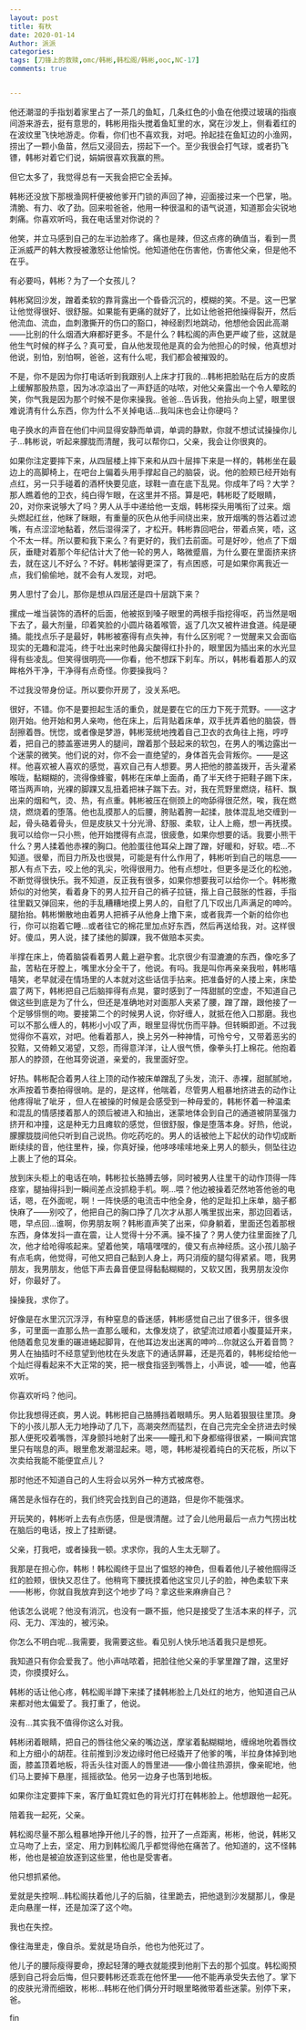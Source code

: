 ```yaml
---
layout: post
title: 有杕
date: 2020-01-14
Author: 派派
categories: 
tags: [刀锋上的救赎,omc/韩彬,韩松阁/韩彬,ooc,NC-17]
comments: true


---
```


他还潮湿的手指划着家里占了一茶几的鱼缸，几条红色的小鱼在他摸过玻璃的指痕间游来游去，挺有意思的，韩彬用指头搅着鱼缸里的水，窝在沙发上，侧看着红的在波纹里飞快地游走。你看，你们也不喜欢我，对吧。拎起挂在鱼缸边的小渔网，捞出了一颗小鱼苗，然后又浸回去，捞起下一个。至少我很会打气球，或者扔飞镖，韩彬对着它们说，娟娟很喜欢我赢的熊。

但它太多了，我觉得总有一天我会把它全丢掉。

韩彬还没放下那根渔网杆便被他爹开门锁的声回了神，迎面接过来一个巴掌，啪。清脆、有力、收了劲。回来啦爸爸，他用一种很温和的语气说道，知道那会尖锐地刺痛。你喜欢听吗，我在电话里对你说的？

他笑，并立马感到自己的左半边脸疼了。痛也是辣，但这点疼的确值当，看到一贯正派威严的韩大教授被激怒让他愉悦。他知道他在伤害他，伤害他父亲，但是他不在乎。

有必要吗，韩彬？为了一个女孩儿？

韩彬窝回沙发，蹭着柔软的靠背露出一个昏昏沉沉的，模糊的笑。不是。这一巴掌让他觉得很好、很舒服。如果能有更痛的就好了，比如让他爸把他操得裂开，然后他流血、流血，血刺激撕开的伤口的豁口，神经剧烈地跳动，他想他会因此高潮——比别的什么烟酒大麻都好更多。不是什么？韩松阁的声色更严峻了些，这就是他生气时候的样子么？真可爱，自从他发现他是真的会为他担心的时候，他真想对他说，别怕，别怕啊，爸爸，这有什么呢，我们都会被摧毁的。

不是，你不是因为你打电话听到我跟别人上床才打我的…韩彬把脸贴在后方的皮质上缓解那股热意，因为冰凉溢出了一声舒适的咕哝，对他父亲露出一个令人晕眩的笑，你气我是因为那个时候不是你来操我。爸爸…告诉我，他抬头向上望，眼里很难说清有什么东西，你为什么不关掉电话…我叫床也会让你硬吗？

电子换水的声音在他们中间显得安静而单调，单调的静默，你就不想试试操操你儿子…韩彬说，听起来朦胧而清醒，我可以帮你口，父亲，我会让你很爽的。

如果你注定要摔下来，从四层楼上摔下来和从四十层摔下来是一样的，韩彬坐在最边上的高脚椅上，在吧台上偏着头用手撑起自己的脑袋，说。他的脸颊已经开始有点红，另一只手碰着的酒杯快要见底，球鞋一直在底下乱晃。你成年了吗？大学？那人瞧着他的卫衣，纯白得乍眼，在这里并不搭。算是吧，韩彬眨了眨眼睛，20，对你来说够大了吗？男人从手中递给他一支烟，韩彬探头用嘴衔了过来。烟头燃起红丝，他眯了眯眼，有重量的灰色从他手间绕出来，放开烟嘴的唇沾着过滤嘴，有点涩涩地黏着，然后湿得深了，才松开。韩彬靠回吧台，带着点笑，唔，这个不太一样。所以要和我下来么？有更好的，我们去前面。可是好吵，他点了下烟灰，垂睫对着那个年纪估计大了他一轮的男人，略微蹙眉，为什么要在里面挤来挤去，就在这儿不好么？不好。韩彬皱得更深了，有点困惑，可是如果你离我近一点，我们偷偷地，就不会有人发现，对吧。

男人思忖了会儿，那你是想从四层还是四十层跳下来？

摞成一堆当装饰的酒杯的后面，他被抠到嗓子眼里的两根手指挖得呕，药当然是咽下去了，最大剂量，印着笑脸的小圆片硌着喉管，返了几次又被杵进食道。纯是硬捅。能找点乐子是最好，韩彬被塞得有点失神，有什么区别呢？一觉醒来又会面临现实的无趣和混沌，终于吐出来时他鼻尖酸得红扑扑的，眼里因为插出来的水光显得有些凌乱。但笑得很明亮——你看，他不想踩下刹车。所以，韩彬看着那人的双眸格外干净，干净得有点奇怪。你要操我吗？

不过我没带身份证。所以要你开房了，没关系吧。

很好，不错。你不是要担起生活的重负，就是要在它的压力下死于荒野。——这才刚开始。他开始和男人亲吻，他在床上，后背贴着床单，双手抚弄着他的脑袋，唇刮擦着唇。恍惚，或者像是梦游，韩彬笼统地拽着自己卫衣的衣角往上拖，哼哼着，把自己的膝盖塞进男人的腿间，蹭着那个鼓起来的软包，在男人的嘴边露出一个迷蒙的微笑。他们说的对，你不会一直绝望的，身体首先会背叛你。——是这样。他喜欢被人喜欢的感觉，喜欢自己有人想要。男人把他的膝盖拨开，舌头灌紧喉咙，黏糊糊的，流得像蜂蜜，韩彬在床单上面甬，甬了半天终于把鞋子踢下床，嗒当两声响，光裸的脚踝又乱扭着把袜子踹下去。对，我在荒野里燃烧，秸秆、飘出来的烟和气，烫、热，有点重。韩彬被压在侧颈上的吻舔得很茫然，唉，我在燃烧，燃烧着的堕落。他也乱摸那人的后腰，胯贴着胯一起揉，肢体混乱地交缠到一起，骨头硌着骨头，但是皮肤又十分光滑、舒服、柔软，让人上瘾，想一再抚摸。我可以给你一只小熊，他开始搅得有点混，很疲惫，如果你想要的话。我要小熊干什么？男人揉着他赤裸的胸口。他脸蛋往他耳朵上蹭了蹭，好暖和，好软。唔…不知道。很晕，而目力所及也很晃，可能是有什么作用了，韩彬听到自己的喘息——那人有点下去，咬上他的乳尖，吮得很用力。他有点想吐，但更多是泛化的松弛，不断觉得很快乐。我不知道，反正我有很多，如果你想要我可以给你一个。韩彬撒娇似的对他笑，看着身下的男人拉开自己的裤子拉链，揩上自己鼓胀的性器，手指往里戳又弹回来，他的手乱糟糟地摸上男人的，自慰了几下叹出几声满足的呻吟。腿抬抬。韩彬懒散地由着男人把裤子从他身上撸下来，或者我弄一个新的给你也行，你可以抱着它睡…或者往它的棉花里加点好东西，然后再送给我，对。这样很好。傻瓜，男人说，揉了揉他的脚踝，我不做赔本买卖。

半撑在床上，倚着脑袋看着男人戴上避孕套。北京很少有湿漉漉的东西，像吃多了盐，苦粘在牙膛上，嘴里水分全干了，他说。有吗。我是叫你再亲亲我啦，韩彬嘻嘻笑，老早就浸在情场里的人本就对这些话信手拈来。把准备好的人搂上来，床垫震了两下，韩彬把自己后脑摔得有点晃，霎时感到了一阵甜腻的空虚，不知道自己做这些到底是为了什么，但还是准确地对对面那人夹紧了腰，蹭了蹭，跟他接了一个足够悱恻的吻。要接第二个的时候男人说，你好缠人，就抵在他入口那磨。我也可以不那么缠人的，韩彬小小叹了声，眼里显得忧伤而平静。但转瞬即逝。不过我觉得你不喜欢，对吧。他看着那人，换上另外一种神情，可怜兮兮，又带着恶劣的狡黠，又倚赖又渴望，又怨，而得意洋洋，让人很气愤，像拳头打上棉花。他抱着那人的脖颈，在他耳旁说道，亲爱的，我里面好空。

好热。韩彬配合着男人往上顶的动作被床单蹭乱了头发，流汗、赤裸，甜腻腻地，水声按着节奏拍得很响。是的，是这样，他喘着，尽管男人粗暴地挤进去的动作让他疼得呲了呲牙 ，但人在被操的时候是会感受到一种母爱的，韩彬怀着一种温柔和混乱的情感搂着那人的颈后被进入和抽出，迷蒙地体会到自己的通道被阴茎强力挤开和冲撞，这是种无力且瘫软的感觉，但很舒服，像是堕落本身。好热，他说，朦朦胧胧间他只听到自己说热。你吃药吃的。男人的话被他上下起伏的动作切成断断续续的音，他往里杵，操，你真好操，他哆哆嗦嗦地亲上男人的额头，侧坠往边上裹上了他的耳朵。

放到床头柜上的电话在响，韩彬拉长胳膊去够，同时被男人往里干的动作顶得一阵痉挛，腿抽得抖到一瞬间差点没抓稳手机。啊…喂？他边被操着茫然地答他爸的电话，嗯，在外面呢，啊！一阵快感的电流击中他全身，他的足趾扣上床单，脑子都快麻了——别咬了，他把自己的胸口挣了几次才从那人嘴里拔出来，那边回着话，嗯，早点回…谁啊，你男朋友啊？韩彬直声笑了出来，仰身躺着，里面还包着那根东西，身体发抖一直在震，让人觉得十分不满。操不操了？男人使力往里面挫了几次，他才给呛得咳起来。望着他笑，嘻嘻嘿嘿的，傻又有点神经质。这小孩儿脑子有点毛病，他觉得，可他又把自己黏到人身上，两只消瘦的腿勾得紧紧。嗯，我男朋友，我男朋友，他低下声去鼻音便显得黏黏糊糊的，又软又困，我男朋友没你好，你最好了。

操操我，求你了。

好像是在水里沉沉浮浮，有种窒息的昏迷感，韩彬感觉自己出了很多汗，很多很多，可里面一直那么热一直那么暖和，太像发烧了，欲望流过顺着小腹蔓延开来，他随着愈见发重的碾进蜷起脚背，在他耳边发出迷离的呻吟…你就这么开着音筒？男人在抽插时不经意望到他枕在头发底下的通话屏幕，还是亮着的，韩彬绽给他一个灿烂得看起来不大正常的笑，把一根食指竖到嘴唇上，小声说，嘘——嘘，他喜欢听。

你喜欢听吗？他问。

你比我想得还疯，男人说。韩彬把自己胳膊挡着眼睛乐。男人贴着狠狠往里顶。身下的小孩儿那人无力地挣动了几下，高潮突然而猛烈，在自己完完全全挤进去时候那人便死咬着嘴唇，浑身颤抖地射了出来——瞳孔和下身都缩得很紧，一瞬间宾馆里只有喘息的声。眼里愈发潮湿起来。嗯，嗯，韩彬凝视着纯白的天花板，所以下次卖给我能不能便宜点儿？

那时他还不知道自己的人生将会以另外一种方式被席卷。

痛苦是永恒存在的，我们终究会找到自己的道路，但是你不能强求。

开玩笑的，韩彬听上去有点伤感，但是很清醒。过了会儿他用最后一点力气捞出枕在脑后的电话，按上了挂断键。

父亲，打我吧，或者操我一顿。求求你，我的人生太无聊了。

我那是在担心你，韩彬！韩松阁终于显出了愠怒的神色，但看着他儿子被他掴得泛红的脸颊，很快又忍住了。他稍弯下腰抚摸着他这宝贝儿子的脸，神色柔软下来——彬彬，你就自我放弃到这个地步了吗？拿这些来麻痹自己？

他该怎么说呢？他没有消沉，也没有一蹶不振，他只是接受了生活本来的样子，沉闷、无力、浑浊的，被污染。

你怎么不明白呢…我需要，我需要这些。看见别人快乐地活着我只是想死。

我知道只有你会爱我了。他小声咕哝着，把脸往他父亲的手掌里蹭了蹭，这里好烫，你摸摸好么。

韩彬的话让他心疼，韩松阁半蹲下来揉了揉韩彬脸上几处红的地方，他知道自己从来都对他太偏爱了。我打重了，他说。

没有…其实我不值得你这么对我。

韩彬闭着眼睛，把自己的唇往他父亲的嘴边送，摩挲着黏糊糊地，缠绵地吮着唇纹和上方细小的胡茬。往前推到沙发边缘时他已经撬开了他爹的嘴，半拉身体掉到地面，膝盖顶着地板，将舌头往对面人的唇里进——像小兽往热源拱，像亲昵地，他们马上要掉下悬崖，摇摇欲坠。他另一边身子也落到地板。

如果你注定要摔下来，客厅鱼缸霓虹色的背光灯打在韩彬脸上。他想跟他一起死。

陪着我一起死，父亲。

韩松阁尽量不那么粗暴地挣开他儿子的唇，拉开了一点距离，彬彬，他说，韩彬又立马吻了上去，坚定、用力到韩松阁几乎都觉得他在痛苦了。他知道的，这不怪韩彬，他也是被迫放逐到这些里，他也是受害者。

他只想抓紧他。

爱就是失控啊…韩松阁扶着他儿子的后脑，往里跪去，把他退到沙发腿那儿，像是走向悬崖一样，还是加深了这个吻。

我也在失控。

像往海里走，像自杀。爱就是场自杀，他也为他死过了。

他儿子的腰际瘦得要命，撩起轻薄的睡衣就能摸到他削下去的那个弧度。韩松阁预感到自己将会后悔，但只要韩彬还乖乖在他怀里——他不能再承受失去他了。掌下的皮肤光滑而细致，彬彬…韩彬在他们俩分开时眼里略微带着些迷蒙。别停下来，爸。

fin
